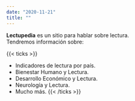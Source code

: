 ```yaml
---
date: "2020-11-21"
title: ""
---
```


**Lectupedia** es un sitio para hablar sobre lectura.  
Tendremos información sobre:

{{< ticks >}}
* Indicadores de lectura por país.
* Bienestar Humano y Lectura.
* Desarrollo Económico y Lectura.
* Neurología y Lectura.
* Mucho más.
{{< /ticks >}}
